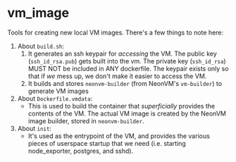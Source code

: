# vm_image

Tools for creating new local VM images. There's a few things to note here:

1. About `build.sh`:
   1. It generates an ssh keypair for *accessing* the VM. The public key (`ssh_id_rsa.pub`) gets
      built into the vm. The private key (`ssh_id_rsa`) MUST NOT be included in ANY dockerfile. The
      keypair exists only so that if *we* mess up, we don't make it easier to access the VM.
   2. It builds and stores `neonvm-builder` (from NeonVM's `vm-builder`) to generate VM images
2. About `Dockerfile.vmdata`:
   * This is used to build the container that _superficially_ provides the contents of the VM. The
     actual VM image is created by the NeonVM image builder, stored in `neonvm-builder`.
3. About `init`:
   * It's used as the entrypoint of the VM, and provides the various pieces of userspace
     startup that we need (i.e. starting node\_exporter, postgres, and sshd).
